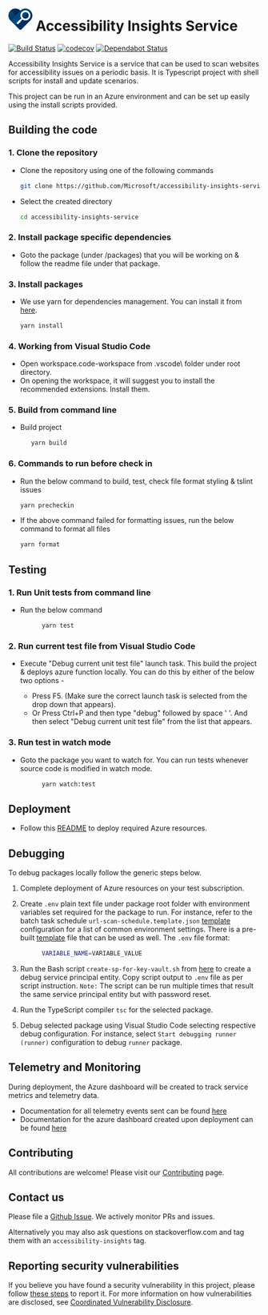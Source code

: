 <!--
Copyright (c) Microsoft Corporation. All rights reserved.
Licensed under the MIT License.
-->

# ![Product Logo](./icons/brand/blue/brand-blue-48px.png) Accessibility Insights Service

[![Build Status](https://dev.azure.com/accessibility-insights/Accessibility%20Insights%20Service/_apis/build/status/Accessibility-Insights-Service%20CI?branchName=master)](https://dev.azure.com/accessibility-insights/Accessibility%20Insights%20Service/_build/latest?definitionId=28&branchName=master)
[![codecov](https://codecov.io/gh/microsoft/accessibility-insights-service/branch/master/graph/badge.svg)](https://codecov.io/gh/microsoft/accessibility-insights-service)
[![Dependabot Status](https://api.dependabot.com/badges/status?host=github&repo=microsoft/accessibility-insights-service)](https://dependabot.com)


Accessibility Insights Service is a service that can be used to scan websites for accessibility issues on a periodic basis. It is Typescript project with shell scripts for install and update scenarios.

This project can be run in an Azure environment and can be set up easily using the install scripts provided.

## Building the code

### 1. Clone the repository

-   Clone the repository using one of the following commands
    ```bash
    git clone https://github.com/Microsoft/accessibility-insights-service.git
    ```
-   Select the created directory
    ```bash
    cd accessibility-insights-service
    ```

### 2. Install package specific dependencies

-   Goto the package (under /packages) that you will be working on & follow the readme file under that package.

### 3. Install packages

-   We use yarn for dependencies management. You can install it from [here](https://yarnpkg.com/en/docs/install).
    ```bash
    yarn install
    ```

### 4. Working from Visual Studio Code

-   Open workspace.code-workspace from .vscode\ folder under root directory.
-   On opening the workspace, it will suggest you to install the recommended extensions. Install them.

### 5. Build from command line

-   Build project

    ```bash
       yarn build
    ```

### 6. Commands to run before check in

-   Run the below command to build, test, check file format styling & tslint issues
    ```bash
    yarn precheckin
    ```
-   If the above command failed for formatting issues, run the below command to format all files
    ```bash
    yarn format
    ```

## Testing

### 1. Run Unit tests from command line

-   Run the below command
    ```bash
          yarn test
    ```

### 2. Run current test file from Visual Studio Code

-   Execute "Debug current unit test file" launch task. This build the project & deploys azure function locally.
    You can do this by either of the below two options -

    -   Press F5. (Make sure the correct launch task is selected from the drop down that appears).
    -   Or Press Ctrl+P and then type "debug" followed by space ' '. And then select "Debug current unit test file" from the list that appears.

### 3. Run test in watch mode

-   Goto the package you want to watch for. You can run tests whenever source code is modified in watch mode.

    ```bash
          yarn watch:test
    ```

## Deployment

-   Follow this [README](https://github.com/Microsoft/accessibility-insights-service/blob/master/packages/resource-deployment/README.md) to deploy required Azure resources.

## Debugging

To debug packages locally follow the generic steps below.

1.  Complete deployment of Azure resources on your test subscription.
2.  Create `.env` plain text file under package root folder with environment variables set required for the package to run. For instance, refer to the batch task schedule `url-scan-schedule.template.json` [template](https://github.com/microsoft/accessibility-insights-service/tree/master/packages/resource-deployment/templates) configuration for a list of common environment settings. There is a pre-built [template](https://github.com/microsoft/accessibility-insights-service/blob/master/packages/resource-deployment/.env.template) file that can be used as well. The `.env` file format:

    ```bash
          VARIABLE_NAME=VARIABLE_VALUE
    ```

3.  Run the Bash script `create-sp-for-key-vault.sh` from [here](https://github.com/microsoft/accessibility-insights-service/tree/master/packages/resource-deployment/scripts) to create a debug service principal entity. Copy script output to `.env` file as per script instruction. `Note:` The script can be run multiple times that result the same service principal entity but with password reset.
4.  Run the TypeScript compiler `tsc` for the selected package.
5.  Debug selected package using Visual Studio Code selecting respective debug configuration. For instance, select `Start debugging runner (runner)` configuration to debug `runner` package.

## Telemetry and Monitoring

During deployment, the Azure dashboard will be created to track service metrics and telemetry data.

-   Documentation for all telemetry events sent can be found [here](packages/logger/README.md)
-   Documentation for the azure dashboard created upon deployment can be found [here](packages/resource-deployment/templates/README.md)

## Contributing

All contributions are welcome! Please visit our [Contributing](https://github.com/microsoft/accessibility-insights-service/blob/master/Contributing.md) page.

## Contact us

Please file a [Github Issue](https://github.com/Microsoft/accessibility-insights-service/issues/new/choose). We actively monitor PRs and issues.

Alternatively you may also ask questions on stackoverflow.com and tag them with an `accessibility-insights` tag.

## Reporting security vulnerabilities

If you believe you have found a security vulnerability in this project, please follow [these steps](https://technet.microsoft.com/en-us/security/ff852094.aspx) to report it. For more information on how vulnerabilities are disclosed, see [Coordinated Vulnerability Disclosure](https://technet.microsoft.com/en-us/security/dn467923).
